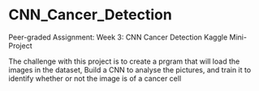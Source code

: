 # CNN_Cancer_Detection
Peer-graded Assignment: Week 3: CNN Cancer Detection Kaggle Mini-Project

The challenge with this project is to create a prgram that will load the images in the dataset, Build a CNN to analyse the pictures, and train it to identify whether or not the image is of a cancer cell
